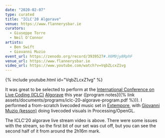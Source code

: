 ```yaml
---
date: "2020-02-07"
type: curated
title: "ICLC'20 Algorave"
venue: https://www.flannerysbar.ie
curators:
  - Giuseppe Torre
  - Neil O'Connor
artists:
  - Ben Swift
  - Giovanni Muzio
event_url: https://zenodo.org/record/3939527#.X6M9jy8RphF
venue_url: https://www.flannerysbar.ie
video_url: https://www.youtube.com/watch?v=VqbZLcxZ1vg
---
```


{% include youtube.html id="VqbZLcxZ1vg" %}

It was great to be selected to perform at the
[International Conference on Live Coding (ICLC)](http://iclc.toplap.org/2020/schedule.html)
[Algorave](https://algorave.com/about/) this year ([program notes]({% link
assets/documents/programs/iclc-20-algorave-program.pdf %})). I performed a from-scratch
livecoded music set in [Extempore](https://github.com/digego/extempore), with [Giovanni Muzio (kesson)](https://kesson.io)
doing livecoded visuals in Processing/OpenGL.

The ICLC'20 algorave live stream video is above. There were some issues with the
stream, so the first bit of our set was cut off, but you can see the second half
of it from around the 2h16m mark.
